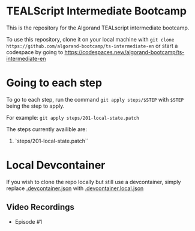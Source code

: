 # TEALScript Intermediate Bootcamp

This is the repository for the Algorand TEALscript intermediate bootcamp. 

To use this repository, clone it on your local machine with `git clone https://github.com/algorand-bootcamp/ts-intermediate-en` or start a codespace by going to https://codespaces.new/algorand-bootcamp/ts-intermediate-en

# Going to each step

To go to each step, run the command `git apply steps/$STEP` with `$STEP` being the step to apply.

For example: `git apply steps/201-local-state.patch`

The steps currently availible are:

1. `steps/201-local-state.patch``

# Local Devcontainer

If you wish to clone the repo locally but still use a devcontainer, simply replace [.devcontainer.json](.devcontainer.json) with [.devcontainer.local.json](.devcontainer.local.json)


## Video Recordings
- Episode #1
